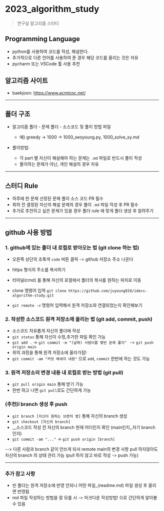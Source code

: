 # 2023_algorithm_study
> 연구실 알고리즘 스터디

## Programming Language
+ python를 사용하여 코드를 작성, 해설한다.
+ 추가적으로 다른 언어를 사용하여 푼 경우 해당 코드를 올리는 것은 자유
+ pycharm  또는 VSCode 툴 사용 추천

## 알고리즘 사이트

+ baekjoon: https://www.acmicpc.net/

---

## 폴더 구조

+ 알고리즘 폴더 - 문제 폴더 - 소스코드 및 풀이 방법 파일
    + 예) greedy -> 1000 -> 1000_seoyoung.py, 1000_solve_sy.md
  
+ 풀이방법:
    +  각 part 별 자신이 해설해야 하는 문제는 `.md` 파일로 반드시 풀이 작성
    +  풀이하는 문제가 아닌, 개인 해설의 경우 자유
  
    
---
## 스터디 Rule

+ 하루에 한 문제 선정된 문제 풀이 소스 코드 PR 필수
+ 회의 전 결정된 자신의 해설 문제의 경우 풀이 `.md` 파일 작성 후 PR 필수
+ 추가로 추천하고 싶은 문제가 있을 경우 폴더 rule 에 맞게 폴더 생성 후 알려주기


---
## github 사용 방법

### 1. github에 있는 폴더 내 로컬로 받아오는 법 (git clone 하는 법)

- 오른쪽 상단의 초록색 `code` 버튼 클릭 -> github 저장소 주소 나온다
- https 형식의 주소를 복사하기
- 터미널(cmd) 를 통해 자신의 로컬에서 폴더의 복사를 원하는 위치로 이동
- clone 명령어 입력
 `git clone https://github.com/juyoung810/idecs-algorithm-study.git`

- `git remote -v` 명령어 입력해서 원격 저장소와 연결되었는지 확인해보기

### 2. 작성한 소스코드 원격 저장소에 올리는 법 (git add, commit, push)
- 소스코드 자유롭게 자신의 폴더에 작성
- `git status` 통해 자신이 수정,추가한 파일 확인 가능
- `git add .` -> `git commit -m "(날짜) 사람이름 몇번 문제 풀이" ` -> `git push origin main`
- 위의 과정을 통해 원격 저장소에 올라가짐!
- `git commit -am "커밋 메세지 내용"` 으로 `add`, `commit` 한번에 하는 것도 가능

### 3. 원격 저장소의 변경 내용 내 로컬로 받는 방법 (git pull)
- `git pull origin main` 통해 받기 가능
- 한번 하고 나면 `git pull`로도 간단하게 가능

### (추천)❕ branch 생성 후 push
- `git branch [자신이 원하는 브랜치 명]` 통해 자신의 branch 생성
- `git checkout [자신의 branch]`
- __소스코드 작성 전 자신의 branch 현재 어디인지 확인 (main인지,,자기 branch 인지)
- `git commit -am "..."` -> `git push origin [branch]`

--> 다른 사람과 branch 같이 안쓰게 되서 remote main의 변경 사항 pull 하지않아도 
자신의 branch 의 상태 관리 가능 (pull 하지 않고 바로 작성 -> push 가능)

---
### 추가 참고 사항
- 빈 폴더는 원격 저장소에 반영 안되니 어떤 파일,,(readme.md) 파일 생성 후 올리면 반영됨
- md 파일 작성하는 방법을 잘 모를 시 -> 마크다운 작성방법! 으로 간단하게 알아볼 수 있음

